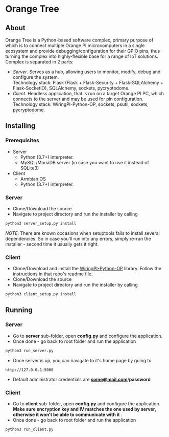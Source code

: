 # Orange Tree
## About

Orange Tree is a Python-based software complex, primary purpose of which is to connect multiple Orange PI microcomputers in a single ecosystem and provide debugging/configuration for their GPIO pins, thus turning the complex into highly-flexible base for a range of IoT solutions.  
Complex is separated in 2 parts:
- *Server*. Serves as a hub, allowing users to monitor, modify, debug and configure the system.  
Technology stack: Flask (Flask + Flask-Security + Flask-SQLAlchemy + Flask-SocketIO), SQLAlchemy, sockets, pycryptodome.
- *Client*. Headless application, that is run on a target Orange PI PC, which connects to the server and may be used for pin configuration.  
Technology stack: WiringPI-Python-OP, sockets, psutil, sockets, pycryptodome.  
  
## Installing

### Prerequisites

- Server
  - Python (3.7+) interpreter.
  - MySQL/MariaDB server (in case you want to use it instead of SQLite3)
- Client
  - Armbian OS
  - Python (3.7+) interpreter.

### Server

- Clone/Download the source
- Navigate to project directory and run the installer by calling  
```bash
python3 server_setup.py install
```
*NOTE*: There are known occasions when setuptools fails to install several dependencies. So in case you'll run into any errors, simply re-run the installer - second time it usually gets it right.

### Client

- Clone/Download and install the [WiringPI-Python-OP](https://github.com/lanefu/WiringPi-Python-OP) library. Follow the instructions in that repo's readme file.
- Clone/Download the source
- Navigate to project directory and run the installer by calling
```bash
python3 client_setup.py install
```

## Running

### Server

- Go to **server** sub-folder, open **config.py** and configure the application.
- Once done - go back to root folder and run the application
```bash
python3 run_server.py
```
- Once server is up, you can navigate to it's home page by going to
```
http://127.0.0.1:5000
```
- Default administrator credentials are **some@mail.com**/**password**

### Client

- Go to **client** sub-folder, open **config.py** and configure the application. **Make sure encryption key and IV matches the one used by server, otherwise it won't be able to communicate with it** .
- Once done - go back to root folder and run the application
```bash
python3 run_client.py
```